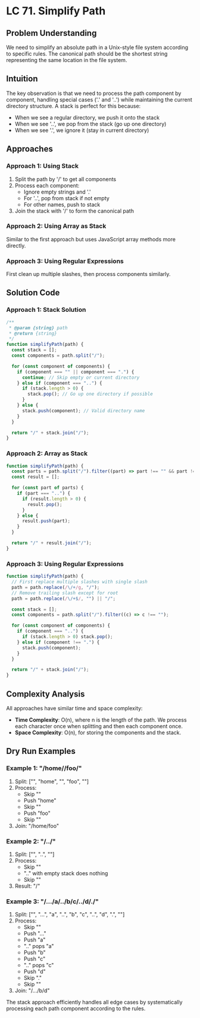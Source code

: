 # LC 71. Simplify Path

## Problem Understanding

We need to simplify an absolute path in a Unix-style file system according to specific rules. The canonical path should be the shortest string representing the same location in the file system.

## Intuition

The key observation is that we need to process the path component by component, handling special cases ('.' and '..') while maintaining the current directory structure. A stack is perfect for this because:

- When we see a regular directory, we push it onto the stack
- When we see '..', we pop from the stack (go up one directory)
- When we see '.', we ignore it (stay in current directory)

## Approaches

### Approach 1: Using Stack

1. Split the path by '/' to get all components
2. Process each component:
   - Ignore empty strings and '.'
   - For '..', pop from stack if not empty
   - For other names, push to stack
3. Join the stack with '/' to form the canonical path

### Approach 2: Using Array as Stack

Similar to the first approach but uses JavaScript array methods more directly.

### Approach 3: Using Regular Expressions

First clean up multiple slashes, then process components similarly.

## Solution Code

### Approach 1: Stack Solution

```javascript
/**
 * @param {string} path
 * @return {string}
 */
function simplifyPath(path) {
  const stack = [];
  const components = path.split("/");

  for (const component of components) {
    if (component === "" || component === ".") {
      continue; // Skip empty or current directory
    } else if (component === "..") {
      if (stack.length > 0) {
        stack.pop(); // Go up one directory if possible
      }
    } else {
      stack.push(component); // Valid directory name
    }
  }

  return "/" + stack.join("/");
}
```

### Approach 2: Array as Stack

```javascript
function simplifyPath(path) {
  const parts = path.split("/").filter((part) => part !== "" && part !== ".");
  const result = [];

  for (const part of parts) {
    if (part === "..") {
      if (result.length > 0) {
        result.pop();
      }
    } else {
      result.push(part);
    }
  }

  return "/" + result.join("/");
}
```

### Approach 3: Using Regular Expressions

```javascript
function simplifyPath(path) {
  // First replace multiple slashes with single slash
  path = path.replace(/\/+/g, "/");
  // Remove trailing slash except for root
  path = path.replace(/\/+$/, "") || "/";

  const stack = [];
  const components = path.split("/").filter((c) => c !== "");

  for (const component of components) {
    if (component === "..") {
      if (stack.length > 0) stack.pop();
    } else if (component !== ".") {
      stack.push(component);
    }
  }

  return "/" + stack.join("/");
}
```

## Complexity Analysis

All approaches have similar time and space complexity:

- **Time Complexity**: O(n), where n is the length of the path. We process each character once when splitting and then each component once.
- **Space Complexity**: O(n), for storing the components and the stack.

## Dry Run Examples

### Example 1: "/home//foo/"

1. Split: ["", "home", "", "foo", ""]
2. Process:
   - Skip ""
   - Push "home"
   - Skip ""
   - Push "foo"
   - Skip ""
3. Join: "/home/foo"

### Example 2: "/../"

1. Split: ["", "..", ""]
2. Process:
   - Skip ""
   - ".." with empty stack does nothing
   - Skip ""
3. Result: "/"

### Example 3: "/.../a/../b/c/../d/./"

1. Split: ["", "...", "a", "..", "b", "c", "..", "d", ".", ""]
2. Process:
   - Skip ""
   - Push "..."
   - Push "a"
   - ".." pops "a"
   - Push "b"
   - Push "c"
   - ".." pops "c"
   - Push "d"
   - Skip "."
   - Skip ""
3. Join: "/.../b/d"

The stack approach efficiently handles all edge cases by systematically processing each path component according to the rules.
